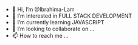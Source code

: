 - 👋 Hi, I’m @Ibrahima-Lam
- 👀 I’m interested in FULL STACK DEVELOPMENT
- 🌱 I’m currently learning JAVASCRIPT
- 💞️ I’m looking to collaborate on ...
- 📫 How to reach me ...

<!---
Ibrahima-Lam/Ibrahima-Lam is a ✨ special ✨ repository because its `README.md` (this file) appears on your GitHub profile.
You can click the Preview link to take a look at your changes.
--->
